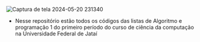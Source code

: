 ![Captura de tela 2024-05-20 231340](https://github.com/LucasFreitas1307/AP1-projects-/assets/167094976/8347d172-1744-4d4a-a790-1d0c33204dd1)

- Nesse repositório estão todos os códigos das listas de Algoritmo e programação 1 do primeiro período do curso de ciência da computação na Universidade Federal de Jataí
